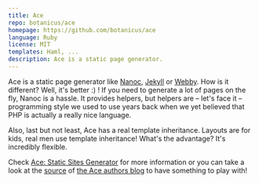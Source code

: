 ```yaml
---
title: Ace
repo: botanicus/ace
homepage: https://github.com/botanicus/ace
language: Ruby
license: MIT
templates: Haml, ...
description: Ace is a static page generator.
---
```


Ace is a static page generator like [Nanoc](http://nanoc.stoneship.org), [Jekyll](https://github.com/mojombo/jekyll) or [Webby](http://webby.rubyforge.org/tutorial). How is it different? Well, it's better :) ! If you need to generate a lot of pages on the fly, Nanoc is a hassle. It provides helpers, but helpers are – let's face it – programming style we used to use years back when we yet believed that PHP is actually a really nice language.

Also, last but not least, Ace has a real template inheritance. Layouts are for kids, real men use template inheritance! What's the advantage? It's incredibly flexible.

Check [Ace: Static Sites Generator](http://blog.101ideas.cz/posts/ace-static-site-generator.html) for more information or you can take a look at the [source](https://github.com/botanicus/blog.101ideas.cz) of [the Ace authors blog](http://blog.101ideas.cz) to have something to play with!
